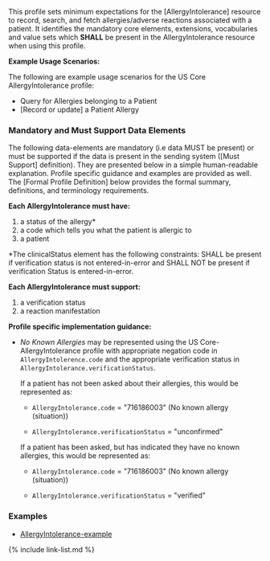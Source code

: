 This profile sets minimum expectations for the [AllergyIntolerance] resource to record, search, and fetch allergies/adverse reactions associated with a patient.  It identifies the mandatory core elements, extensions, vocabularies and value sets which **SHALL** be present in the AllergyIntolerance resource when using this profile.

**Example Usage Scenarios:**

The following are example usage scenarios for the US Core AllergyIntolerance
 profile:

-   Query for Allergies belonging to a Patient
-   [Record or update]  a Patient Allergy

### Mandatory and Must Support Data Elements

The following data-elements are mandatory (i.e data MUST be present) or must be supported if the data is present in the sending system ([Must Support] definition). They are presented below in a simple human-readable explanation.  Profile specific guidance and examples are provided as well.  The [Formal Profile Definition] below provides the  formal summary, definitions, and  terminology requirements.

**Each AllergyIntolerance must have:**

1.  a status of the allergy*
1.  a code which tells you what the patient is allergic to
1.  a patient

*The clinicalStatus element has the following constraints: SHALL be present if verification status is not entered-in-error and SHALL NOT be present if verification Status is entered-in-error.

**Each AllergyIntolerance must support:**

1. a verification status
1. a reaction manifestation

**Profile specific implementation guidance:**

* *No Known Allergies* may be represented using the US Core-AllergyIntolerance profile with appropriate negation code in `AllergyIntolerence.code` and the appropriate verification status in `AllergyIntolerance.verificationStatus`.

  If a patient has not been asked about their allergies, this would be represented as:

    * `AllergyIntolerance.code` = "716186003" (No known allergy (situation))

    * `AllergyIntolerance.verificationStatus` = "unconfirmed"

  If a patient has been asked, but has indicated they have no known allergies, this would be represented as:

  * `AllergyIntolerance.code` = "716186003" (No known allergy (situation))

  * `AllergyIntolerance.verificationStatus` = "verified"

### Examples

- [AllergyIntolerance-example](AllergyIntolerance-example.html)

{% include link-list.md %}
